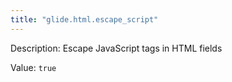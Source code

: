 ```yaml
---
title: "glide.html.escape_script"
---
```


Description: Escape JavaScript tags in HTML fields

Value: `true`